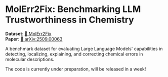 # MolErr2Fix: Benchmarking LLM Trustworthiness in Chemistry

**Dataset**: [🤗 MolErr2Fix](https://huggingface.co/datasets/YoungerWu/MolErr2Fix)  
**Paper**: [📄 arXiv:2509.00063](https://huggingface.co/papers/2509.00063)

A benchmark dataset for evaluating Large Language Models' capabilities in detecting, localizing, explaining, and correcting chemical errors in molecular descriptions.

The code is currently under preparation, will be released in a week!
